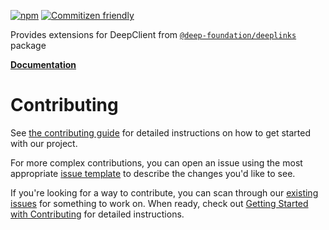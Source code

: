 [![npm](https://img.shields.io/npm/v/@freephoenix888/deepclient-extensions.svg)](https://www.npmjs.com/package/@freephoenix888/deepclient-extensions)
[![Commitizen friendly](https://img.shields.io/badge/commitizen-friendly-brightgreen.svg)](http://commitizen.github.io/cz-cli/)

Provides extensions for DeepClient from [`@deep-foundation/deeplinks`](https://www.npmjs.com/package/@deep-foundation/deeplinks) package

**[Documentation](https://freephoenix888.github.io/deepclient-extensions/)**

# Contributing

See [the contributing guide](CONTRIBUTING.md) for detailed instructions on how to get started with our project.

For more complex contributions, you can open an issue using the most appropriate [issue template](https://github.com/github/docs/issues/new/choose) to describe the changes you'd like to see.

If you're looking for a way to contribute, you can scan through our [existing issues](https://github.com/github/docs/issues) for something to work on. When ready, check out [Getting Started with Contributing](/CONTRIBUTING.md) for detailed instructions.
